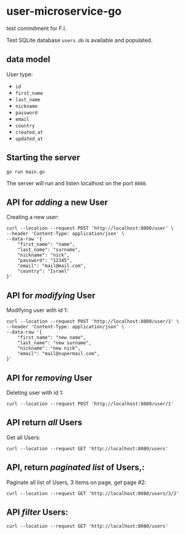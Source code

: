 # user-microservice-go
test commitment for F.I. 

Test SQLite database `users.db` is available and populated.

## data model
User type:
- `id`
- `first_name`
- `last_name`
- `nickname`
- `password`
- `email`
- `country`
- `created_at`
- `updated_at`

## Starting the server
```
go run main.go
```
The server will run and listen localhost on the port `8080`.


## API for _adding_ a new User
Creating a new user:
```
curl --location --request POST 'http://localhost:8080/user' \
--header 'Content-Type: application/json' \
--data-raw '{
    "first_name": "name",
    "last_name": "surname",
    "nickname": "nick",
    "password": "12345",
    "email": "mail@mail.com",
    "country": "Israel"
}'
```

## API for _modifying_ User
Modifying user with id 1:

```
curl --location --request POST 'http://localhost:8080/user/1' \
--header 'Content-Type: application/json' \
--data-raw '{
    "first_name": "new name",
    "last_name": "new surname",
    "nickname": "new nick",
    "email": "mail@supermail.com",
}'
```


## API for _removing_ User
Deleting user with id 1:
```
curl --location --request POST 'http://localhost:8080/user/1' 
```

## API return _all_ Users
Get all Users:
```
curl --location --request GET 'http://localhost:8080/users'
```

## API, return _paginated list_ of Users,:
Paginate all list of Users, 3 items on page, get page #2:

```
curl --location --request GET 'http://localhost:8080/users/3/2'
```

## API _filter_ Users:

```
curl --location --request GET 'http://localhost:8080/users'
```
